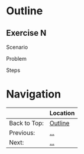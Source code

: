 
# Outline


## Exercise N

Scenario

Problem

Steps



# Navigation

|              | Location            |
| ------------ | ------------------- |
| Back to Top: | [Outline](#Outline) |
| Previous:    | [...]()             |
| Next:        | [...]()             |

